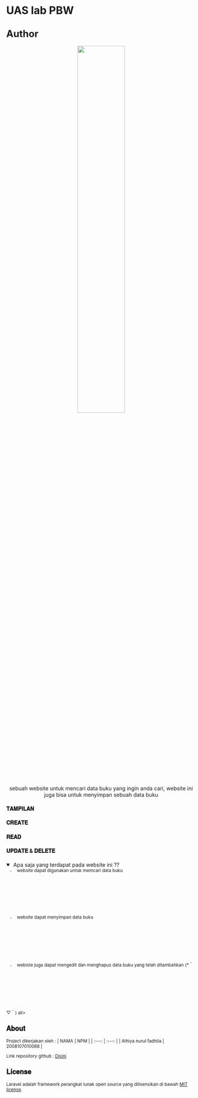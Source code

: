 # UAS lab PBW
## <b><big>Author</big></b>
<p align="center"><img width="50%" height="" src="Author/public/image/Author.png"/></p>
<p align="center"> sebuah website untuk mencari data buku yang ingin anda cari, website ini juga bisa untuk menyimpan sebuah data buku</p>
<h4>𝐓𝐀𝐌𝐏𝐈𝐋𝐀𝐍</h4>
<h4>𝐂𝐑𝐄𝐀𝐓𝐄</h4>
<h4>𝐑𝐄𝐀𝐃</h4>
<h4>𝐔𝐏𝐃𝐀𝐓𝐄 & 𝐃𝐄𝐋𝐄𝐓𝐄</h4>

<details open>

<summary>&nbsp;Apa saja yang terdapat pada website ini ??</summary>
<small>
&nbsp;&nbsp;&nbsp;<img width="3%" src= https://img.icons8.com/emoji/48/000000/-emoji-admission.png> website dapat digunakan untuk memcari data buku  </small>
<small><br>
&nbsp;&nbsp;&nbsp;<img width="3%" src= https://img.icons8.com/emoji/48/000000/pencil-emoji.png> website dapat menyimpan data buku</small></br>
<small>
&nbsp;&nbsp;&nbsp;<img width="3%" src= https://img.icons8.com/external-flat-vinzence-studio/64/000000/external-bin-file-folder-flat-vinzence-studio.png> webiste juga dapat mengedit dan menghapus data buku yang telah ditambahkan (*＾▽＾) all></br>


## 𝐀𝐛𝐨𝐮𝐭 
Project dikerjakan oleh :
|     NAMA  | NPM |
| :---: | :---: |
| Athiya nurul fadhila |  2008107010088 |

Link repository github :
<a href="https://github.com/Athiya29/labPBW-UAS" target="_blank"> Disini</a>

## 𝐋𝐢𝐜𝐞𝐧𝐬𝐞

Laravel adalah framework perangkat lunak open source yang dilisensikan di bawah [MIT license](https://opensource.org/licenses/MIT).
